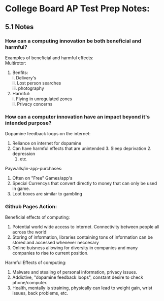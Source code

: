 # College Board AP Test Prep Notes:

## 5.1 Notes  
### How can a computing innovation be both beneficial and harmful?  
Examples of beneficial and harmful effects:  
Multirotor:  
  1. Benfits:  
       i. Delivery's  
       ii. Lost person searches  
       iii. photography  
  2. Harmful:  
       i. Flying in unregulated zones  
       ii. Privacy concerns  
### How can a computer innovation have an impact beyond it's intended purpose?  
Dopamine feedback loops on the internet:  
   1. Reliance on internet for dopamine  
   2. Can have harmful effects that are unintended
      3. Sleep deprivation
      2. depression  
      1. etc.  

Paywalls/in-app-purchases:  
   1. Often on "Free" Games/app's
   2. Special Currencys that convert directly to money that can only be used in game.
   3. Loot boxes are similar to gambling

### Github Pages Action:  
Beneficial effects of computing: 
   1. Potential world wide access to internet. Connectivity between people all across the world
   2. Storing of information, libraries containing tons of information can be stored and accessed whenever neccesary
   3. Online buisness allowing for diversity in companies and many companies to rise to current position. 

Harmful Effects of computing: 
   1. Malware and stealing of personal information, privacy issues. 
   2. Addictive, "dopamine feedback loops", constant desire to check phone/computer.
   3. Health, mentally is straining, physically can lead to weight gain, wrist issues, back problems, etc.
